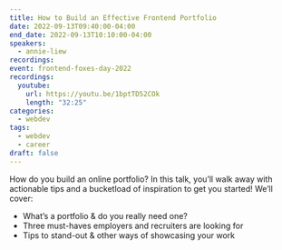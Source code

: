 ```yaml
---
title: How to Build an Effective Frontend Portfolio
date: 2022-09-13T09:40:00-04:00
end_date: 2022-09-13T10:10:00-04:00
speakers:
  - annie-liew
recordings:
event: frontend-foxes-day-2022
recordings:
  youtube:
    url: https://youtu.be/1bptTD52COk
    length: "32:25"
categories:
  - webdev
tags:
  - webdev
  - career
draft: false
---
```


How do you build an online portfolio? In this talk, you’ll walk away with actionable tips and a bucketload of inspiration to get you started! We’ll cover:

- What’s a portfolio & do you really need one?
- Three must-haves employers and recruiters are looking for
- Tips to stand-out & other ways of showcasing your work
